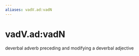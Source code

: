 ```yaml
---
aliases: vadV.ad:vadN
---
```

# vadV.ad:vadN

deverbal adverb preceding and modifying a deverbal adjective
> 
